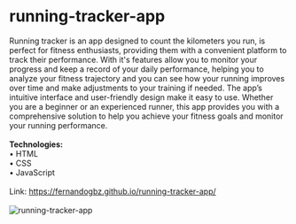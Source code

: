# running-tracker-app
Running tracker is an app designed to count the kilometers you run, is perfect for fitness enthusiasts, providing them with a convenient platform to track their performance. With it's features allow you to monitor your progress and keep a record of your daily performance, helping you to analyze your fitness trajectory and you can see how your running improves over time and make adjustments to your training if needed. The app’s intuitive interface and user-friendly design make it easy to use.  Whether you are a beginner or an experienced runner, this app provides you with a comprehensive solution to help you achieve your fitness goals and monitor your running performance.
<br>
<br>
<strong>Technologies:</strong>
<br>
• HTML
<br>
• CSS
<br>
• JavaScript
<br>
<br>
Link: https://fernandogbz.github.io/running-tracker-app/
<br>
<br>
![running-tracker-app](https://user-images.githubusercontent.com/112293116/218339407-1439c947-9212-435a-a0cd-641614d0f703.png)

